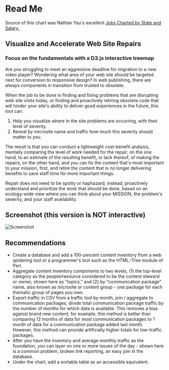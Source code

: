# Read Me

Source of this chart was Nathan Yau's excellent [Jobs Charted by State and Salary.](http://flowingdata.com/2014/07/02/jobs-charted-by-state-and-salary/)

## Visualize and Accelerate Web Site Repairs 

### Focus on the fundamentals with a D3.js interactive treemap

Are you struggling to meet an aggressive deadline for migration to a new video player? Wondering what area of your web site should be targeted next for conversion to responsive design? In web publishing, there are always components in transition from trusted to obsolete. 

When the job to be done is finding and fixing problems that are disrupting web site visits today, or finding and proactively retiring obsolete code that will hinder your site's ability to deliver good experiences in the future, this tool can:

1. Help you visualize where in the site problems are occurring, with their level of severity.
2. Reveal by microsite name and traffic how much this severity should matter to you.

The result is that you can conduct a lightweight cost-benefit analysis, mentally comparing the level of work needed for the repair, on the one hand, to an estimate of the resulting benefit, or lack thereof, of making the repairs, on the other hand, and you can fix the content that's most important to your mission, first, and retire the content that is no longer delivering benefits to save staff time for more important things.

Repair does not need to be spotty or haphazard; instead, proactively understand and prioritize the work that should be done, based on an ecology-wide view where you can think about your MISSION, the problem's severity, and your staff availability.


## Screenshot (this version is NOT interactive)

![Screenshot](https://cloud.githubusercontent.com/assets/10210191/21468551/52f97b3c-c9e5-11e6-81f2-10ad662bb16a.png)

## Recommendations

- Create a database and add a 100-percent content inventory from a web spidering tool or a programmer's tool such as the HTML::Tree module of Perl.
- Aggregate content inventory components to two levels, (1) the top-level category as the people/resource considered to be the content steward or owner, shown here as "topics," and (2) by "communication package" name, also known as microsite or content group - one package for each thematic group of pages you own.
- Export traffic in CSV from a traffic tool by month, join / aggregate to communication packages, divide total communication package traffic by the number of months for which data is available. This removes a bias against brand new content; for example, this method is better than comparing 12 months of data for most communication packages to 1 month of data for a communication package added last month. However, this method can provide artificially higher totals for low-traffic packages.
- After you have the inventory and average monthly traffic as the foundation, you can layer on one or more issues of the day - shown here is a common problem, broken link reporting, an easy join in the database.
- Under the chart, add a sortable table as an accessible equivalent.